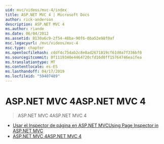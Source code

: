 ```yaml
---
uid: mvc/videos/mvc-4/index
title: ASP.NET MVC 4 | Microsoft Docs
author: rick-anderson
description: ASP.NET MVC 4
ms.author: riande
ms.date: 06/04/2012
ms.assetid: 8130a6c9-2f54-48ba-90f6-0ba52e98f0af
msc.legacyurl: /mvc/videos/mvc-4
msc.type: chapter
ms.openlocfilehash: cddf4c754ab2c8e8ad2671819cf61d0a7f336bf0
ms.sourcegitcommit: 0f1119340e4464720cfd16d0ff15764746ea1fea
ms.translationtype: MT
ms.contentlocale: es-ES
ms.lasthandoff: 04/17/2019
ms.locfileid: "59407489"
---
```

# <a name="aspnet-mvc-4"></a><span data-ttu-id="30b4b-103">ASP.NET MVC 4</span><span class="sxs-lookup"><span data-stu-id="30b4b-103">ASP.NET MVC 4</span></span>

> <span data-ttu-id="30b4b-104">ASP.NET MVC 4</span><span class="sxs-lookup"><span data-stu-id="30b4b-104">ASP.NET MVC 4</span></span>


- [<span data-ttu-id="30b4b-105">Usar el Inspector de página en ASP.NET MVC</span><span class="sxs-lookup"><span data-stu-id="30b4b-105">Using Page Inspector in ASP.NET MVC</span></span>](using-page-inspector-in-aspnet-mvc.md)
- [<span data-ttu-id="30b4b-106">ASP.NET MVC 4</span><span class="sxs-lookup"><span data-stu-id="30b4b-106">ASP.NET MVC 4</span></span>](aspnet-mvc-4.md)
